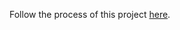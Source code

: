 Follow the process of this project [here](https://maite-l.notion.site/Personal-Passion-Project-b9599393285c43b5ab16f8c045cdb02b).
